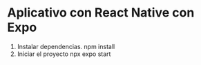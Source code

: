 # Aplicativo con React Native con Expo

1. Instalar dependencias.
   npm install
2. Iniciar el proyecto
   npx expo start 
